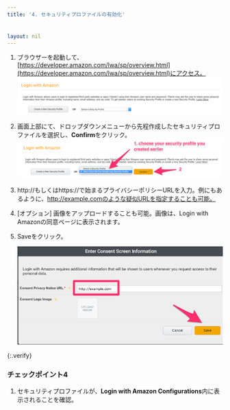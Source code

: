 ```yaml
---
title: '4. セキュリティプロファイルの有効化'


layout: nil
---
```


1. ブラウザーを起動して、[https://developer.amazon.com/lwa/sp/overview.html](https://developer.amazon.com/lwa/sp/overview.html)にアクセス。
   ![](assets/avs-lwa-new-security-profile.png)

2. 画面上部にて、ドロップダウンメニューから先程作成したセキュリティプロファイルを選択し、**Confirm**をクリック。
   ![](assets/avs-lwa-choose-security-profile.png)
3. http://もしくはhttps://で始まるプライバシーポリシーURLを入力。例にもあるように、http://example.comのような疑似URLを指定することも可能。
4. [オプション] 画像をアップロードすることも可能。画像は、Login with Amazonの同意ページに表示されます。
5. Saveをクリック。

	 ![](assets/avs-privacy-url.png)

{:.verify}
### チェックポイント4
1. セキュリティプロファイルが、**Login with Amazon Configurations**内に表示されることを確認。
